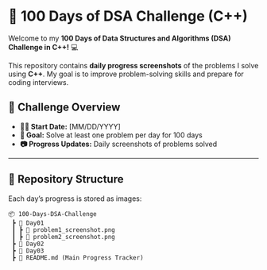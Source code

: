 # 🚀 100 Days of DSA Challenge (C++)  

Welcome to my **100 Days of Data Structures and Algorithms (DSA) Challenge in C++!** 💻  

This repository contains **daily progress screenshots** of the problems I solve using **C++**. My goal is to improve problem-solving skills and prepare for coding interviews.  

## 📅 Challenge Overview  
- **👨‍💻 Start Date:** [MM/DD/YYYY]  
- **🎯 Goal:** Solve at least one problem per day for 100 days  
- **📷 Progress Updates:** Daily screenshots of problems solved  

---

## 📂 **Repository Structure**  

Each day’s progress is stored as images:  

```plaintext
📦 100-Days-DSA-Challenge
 ┣ 📂 Day01
 ┃ ┣ 📜 problem1_screenshot.png
 ┃ ┣ 📜 problem2_screenshot.png
 ┣ 📂 Day02
 ┣ 📂 Day03
 ┣ 📜 README.md (Main Progress Tracker)
